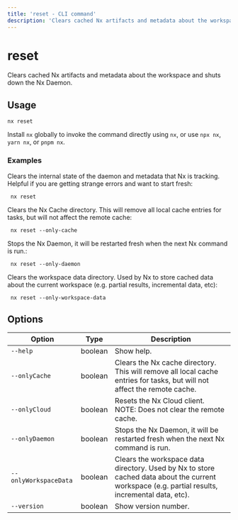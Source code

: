 ```yaml
---
title: 'reset - CLI command'
description: 'Clears cached Nx artifacts and metadata about the workspace and shuts down the Nx Daemon.'
---
```


# reset

Clears cached Nx artifacts and metadata about the workspace and shuts down the Nx Daemon.

## Usage

```shell
nx reset
```

Install `nx` globally to invoke the command directly using `nx`, or use `npx nx`, `yarn nx`, or `pnpm nx`.

### Examples

Clears the internal state of the daemon and metadata that Nx is tracking. Helpful if you are getting strange errors and want to start fresh:

```shell
 nx reset
```

Clears the Nx Cache directory. This will remove all local cache entries for tasks, but will not affect the remote cache:

```shell
 nx reset --only-cache
```

Stops the Nx Daemon, it will be restarted fresh when the next Nx command is run.:

```shell
 nx reset --only-daemon
```

Clears the workspace data directory. Used by Nx to store cached data about the current workspace (e.g. partial results, incremental data, etc):

```shell
 nx reset --only-workspace-data
```

## Options

| Option                | Type    | Description                                                                                                                                     |
| --------------------- | ------- | ----------------------------------------------------------------------------------------------------------------------------------------------- |
| `--help`              | boolean | Show help.                                                                                                                                      |
| `--onlyCache`         | boolean | Clears the Nx cache directory. This will remove all local cache entries for tasks, but will not affect the remote cache.                        |
| `--onlyCloud`         | boolean | Resets the Nx Cloud client. NOTE: Does not clear the remote cache.                                                                              |
| `--onlyDaemon`        | boolean | Stops the Nx Daemon, it will be restarted fresh when the next Nx command is run.                                                                |
| `--onlyWorkspaceData` | boolean | Clears the workspace data directory. Used by Nx to store cached data about the current workspace (e.g. partial results, incremental data, etc). |
| `--version`           | boolean | Show version number.                                                                                                                            |
